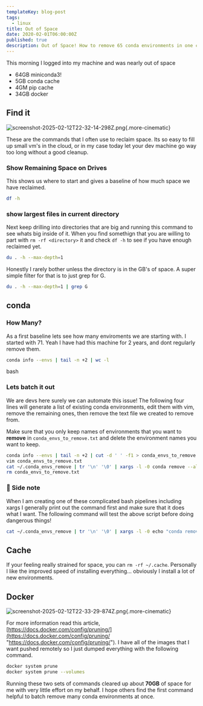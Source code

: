 ```yaml
---
templateKey: blog-post
tags:
  - linux
title: Out of Space
date: 2020-02-01T06:00:00Z
published: true
description: Out of Space! How to remove 65 conda environments in one command.
---
```

This morning I logged into my machine and was nearly out of space

* 64GB miniconda3!
* 5GB conda cache
* 4GM pip cache
* 34GB docker

## Find it

![screenshot-2025-02-12T22-32-14-298Z.png](/api/file/1214e7fb-6806-44cf-8712-c98685fb2e1d.png){.more-cinematic}

These are the commands that I often use to reclaim space.  Its so easy to fill
up small vm's in the cloud, or in my case today let your dev machine go way too
long without a good cleanup.

### Show Remaining Space on Drives

This shows us where to start and gives a baseline of how much space we have
reclaimed.

``` bash
df -h
```

### show largest files in current directory

Next keep drilling into directories that are big and running this command to
see whats big inside of it.  When you find somethign that you are willing to
part with `rm -rf <directory>` it and check `df -h` to see if you have enough
reclaimed yet.

``` bash
du . -h --max-depth=1
```

Honestly I rarely bother unless the directory is in the GB's of space.  A super
simple filter for that is to just grep for G.

``` bash
du . -h --max-depth=1 | grep G
```

## conda

### How Many?

As a first baseline lets see how many enviroments we are starting with. I
started with 71. Yeah I have had this machine for 2 years, and dont regularly
remove them.

``` bash
conda info --envs | tail -n +2 | wc -l
```

bash

### Lets batch it out

We are devs here surely we can automate this issue! The following four lines
will generate a list of existing conda environments, edit them with vim, remove
the remaining ones, then remove the text file we created to remove from.

Make sure that you only keep names of environments that you want to **remove**
in `conda_envs_to_remove.txt` and delete the environment names you want to
keep.

``` bash
conda info --envs | tail -n +2 | cut -d ' ' -f1 > conda_envs_to_remove.txt
vim conda_envs_to_remove.txt
cat ~/.conda_envs_remove | tr '\n' '\0' | xargs -l -0 conda remove --all -y -n
rm conda_envs_to_remove.txt
```

### 📝 Side note

When I am creating one of these complicated bash pipelines including xargs I
generally print out the command first and make sure that it does what I want.
The following command will test the above script before doing dangerous things!

``` bash
cat ~/.conda_envs_remove | tr '\n' '\0' | xargs -l -0 echo "conda remove --all -y -n "
```

## Cache

If your feeling really strained for space, you can `rm -rf ~/.cache`.
Personally I like the improved speed of installing everything... obviously I
install a lot of new environments.

## Docker

![screenshot-2025-02-12T22-33-29-874Z.png](/api/file/005e33d7-69dd-4cb9-8e3f-9c6e4511b410.png){.more-cinematic}

For more information read this article,
[https://docs.docker.com/config/pruning/](https://docs.docker.com/config/pruning/
"https://docs.docker.com/config/pruning/"). I have all of the images that I
want pushed remotely so I just dumped everything with the following command.

``` bash
docker system prune
docker system prune --volumes
```

Running these two sets of commands cleared up about **70GB** of space for me
with very little effort on my behalf. I hope others find the first command
helpful to batch remove many conda environments at once.
